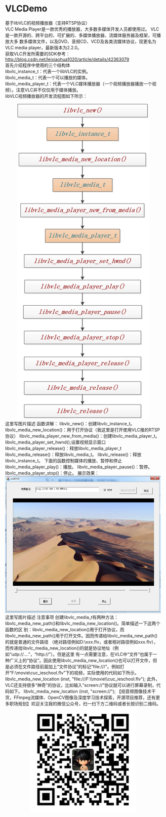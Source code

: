 # VLCDemo
基于libVLC的视频播放器（支持RTSP协议）        
VLC Media Player是一款优秀的播放器，大多数多媒体开发人员都使用过。 VLC是一款开源的、跨平台的、可扩展的、多媒体播放器、流媒体服务器及框架，可播放大多        数多媒体文件，以及DVD、音频CD、VCD及各类流媒体协议，现更名为VLC media player，最新版本为2.2.0。              
获取VLC开发所需要的SDK参考：http://blog.csdn.net/leixiaohua1020/article/details/42363079           
首先介绍程序中使用的三个结构体                  
libvlc_instance_t：代表一个libVLC的实例。              
libvlc_media_t：代表一个可以播放的媒体。         
libvlc_media_player_t：代表一个VLC媒体播放器（一个视频播放器播放一个视频）。注意VLC并不仅仅用于媒体播放。              
libVLC视频播放器的开发流程图如下所示：       
<div align=center><img src="https://github.com/DaveBobo/VLCDemo/blob/master/Screenshots/vlc1.png"/></div>
这里写图片描述                                                  
函数讲解：                               
libvlc_new()：创建libvlc_instance_t。                      
libvlc_media_new_location()：用于打开协议（我这里是打开使用VLC推的RTSP协议）                            
libvlc_media_player_new_from_media()：创建libvlc_media_player_t。                           
libvlc_media_player_set_hwnd();设置视频显示窗口                       
libvlc_media_player_release()：释放libvlc_media_player_t                  
libvlc_media_release()：释放libvlc_media_t。                                
libvlc_release()：释放libvlc_instance_t。                                       
下面的函数控制媒体的播放、暂停和停止                  
libvlc_media_player_play()：播放。                               
libvlc_media_player_pause()：暂停。                     
libvlc_media_player_stop()：停止。                
展示效果：                                                       
<div align=center><img src="https://github.com/DaveBobo/VLCDemo/blob/master/Screenshots/vlc2.jpg"/></div>  
这里写图片描述                                                
注意事项                             
创建libvlc_media_t有两种方法：libvlc_media_new_path()和libvlc_media_new_location()。简单描述一下这两个函数的区                                        别：libvlc_media_new_location()用于打开协议，而libvlc_media_new_path()用于打开文件。因而传递给libvlc_media_new_path()的就是普通的文件路径            （绝对路径例如D:\xxx.flv，或者相对路径例如xxx.flv），而传递给libvlc_media_new_location()的就是协议地址（例如“udp://….”，“http://”）。但是这里          有一点需要注意，在VLC中“文件”也属于一种广义上的“协议”。因此使用libvlc_media_new_location()也可以打开文件，但是必须在文件路径前面加上“文件协议”的标记“file:///”。例如打开“F:\movie\cuc_ieschool.flv”下的视频，实际使用的代码如下所示。                          
libvlc_media_new_location (inst, "file:///F:\\movie\\cuc_ieschool.flv");                         
此外，VLC还支持很多“神奇”的协议，比如输入“screen://”协议就可以进行屏幕录制，代码如下。                          
libvlc_media_new_location (inst, "screen://");                                 
【视音频图像技术干货，FFmpeg流媒体、OpenCV图像及深度学习技术探索，开源项目推荐，还有更多职场规划】欢迎关注我的微信公众号，扫一扫下方二维码或者长按识别二维码。                    
<div align=center><img src="https://github.com/DaveBobo/RtspPlayer/blob/master/Screenshots/wx.jpg"/></div>
